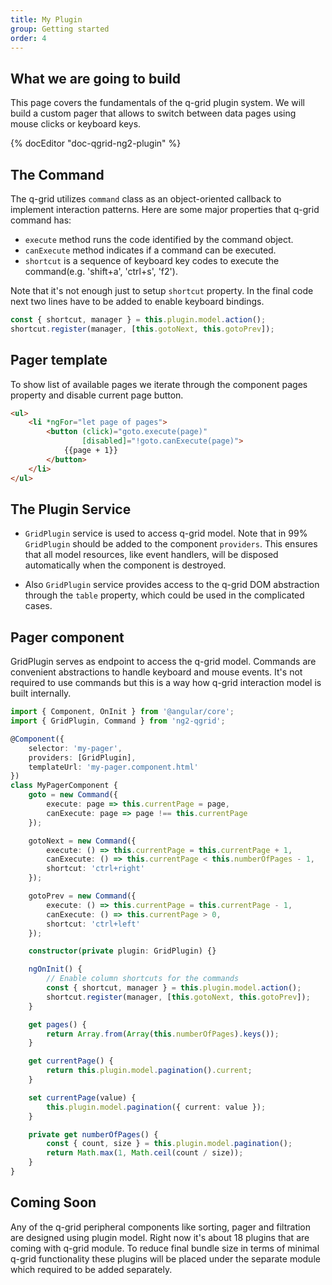 ```yaml
---
title: My Plugin
group: Getting started
order: 4
---
```


## What we are going to build

This page covers the fundamentals of the q-grid plugin system. We will build a custom pager that allows to switch between data pages using mouse clicks or keyboard keys.

{% docEditor "doc-qgrid-ng2-plugin" %}

## The Command

The q-grid utilizes `command` class as an object-oriented callback to implement interaction patterns. Here are some major properties that q-grid command has:

* `execute` method runs the code identified by the command object. 
* `canExecute` method indicates if a command can be executed.
* `shortcut` is a sequence of keyboard key codes to execute the command(e.g. 'shift+a', 'ctrl+s', 'f2').

Note that it's not enough just to setup `shortcut` property. In the final code next two lines have to be added to enable keyboard bindings.

```typescript
const { shortcut, manager } = this.plugin.model.action();
shortcut.register(manager, [this.gotoNext, this.gotoPrev]);
```

## Pager template

To show list of available pages we iterate through the component pages property and disable current page button. 

```html
<ul>
	<li *ngFor="let page of pages">
        <button (click)="goto.execute(page)" 
                [disabled]="!goto.canExecute(page)">
			{{page + 1}}
		</button>
	</li>
</ul>

```

## The Plugin Service

* `GridPlugin` service is used to access q-grid model. Note that in 99% `GridPlugin` should be added to the component `providers`. This ensures that all model resources, like event handlers, will be disposed automatically when the component is destroyed. 

* Also `GridPlugin` service provides access to the q-grid DOM abstraction through the `table` property, which could be used in the complicated cases.

## Pager component

GridPlugin serves as endpoint to access the q-grid model. Commands are convenient abstractions to handle keyboard and mouse events. It's not required to use commands but this is a way how q-grid interaction model is built internally.

```typescript
import { Component, OnInit } from '@angular/core';
import { GridPlugin, Command } from 'ng2-qgrid';

@Component({
    selector: 'my-pager',
    providers: [GridPlugin],
    templateUrl: 'my-pager.component.html'
})
class MyPagerComponent {
    goto = new Command({
        execute: page => this.currentPage = page,
        canExecute: page => page !== this.currentPage
    });

    gotoNext = new Command({
        execute: () => this.currentPage = this.currentPage + 1,
        canExecute: () => this.currentPage < this.numberOfPages - 1,
        shortcut: 'ctrl+right'
    });

    gotoPrev = new Command({
        execute: () => this.currentPage = this.currentPage - 1,
        canExecute: () => this.currentPage > 0,
        shortcut: 'ctrl+left'
    });

    constructor(private plugin: GridPlugin) {}

    ngOnInit() {
        // Enable column shortcuts for the commands
        const { shortcut, manager } = this.plugin.model.action();
        shortcut.register(manager, [this.gotoNext, this.gotoPrev]);
    }

    get pages() {
        return Array.from(Array(this.numberOfPages).keys());
    }

    get currentPage() {
        return this.plugin.model.pagination().current;
    }

    set currentPage(value) {
        this.plugin.model.pagination({ current: value });
    }

    private get numberOfPages() {
        const { count, size } = this.plugin.model.pagination();
        return Math.max(1, Math.ceil(count / size));
    }
}
```

## Coming Soon

Any of the q-grid peripheral components like sorting, pager and filtration are designed using plugin model. Right now it's about 18 plugins that are coming with q-grid module. To reduce final bundle size in terms of minimal q-grid functionality these plugins will be placed under the separate module which required to be added separately.